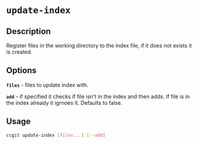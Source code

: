 # `update-index`

## Description

Register files in the working directory to the index file, if it does not exists it is created.

## Options

**`files`** - files to update index with.

**`add`** - if specified it checks if file isn't in the index and then adds. If file is in the index already it igrnoes it. Defaults to false.

## Usage

```bash
ccgit update-index [files...] [--add]
```
